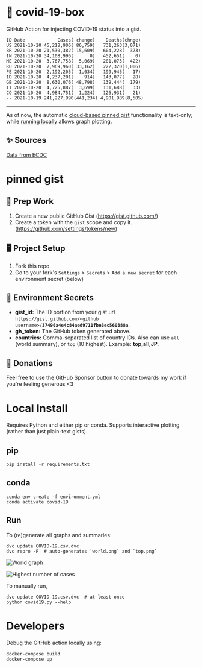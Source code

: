 # 🏥 covid-19-box

GitHub Action for injecting COVID-19 status into a gist.

```
ID Date            Cases( change)    Deaths(chnge)
US 2021-10-20 45,218,906( 86,759)   731,263(3,071)
BR 2021-10-20 21,530,382( 15,609)   604,228(  373)
IN 2021-10-20 34,108,996(      0)   452,651(    0)
ME 2021-10-20  3,767,758(  5,069)   281,075(  422)
RU 2021-10-20  7,969,960( 33,162)   222,320(1,006)
PE 2021-10-20  2,192,205(  1,034)   199,945(   17)
ID 2021-10-20  4,237,201(    914)   143,077(   28)
GB 2021-10-20  8,630,076( 48,798)   139,444(  179)
IT 2021-10-20  4,725,887(  3,699)   131,688(   33)
CO 2021-10-20  4,984,751(  1,224)   126,931(   21)
-- 2021-10-19 241,227,990(441,234) 4,901,989(8,505)
```

---

As of now, the automatic [cloud-based pinned gist](#pinned-gist) functionality is text-only;
while [running locally](#local-install) allows graph plotting.

## ✨ Sources

[Data from ECDC](https://www.ecdc.europa.eu/en/publications-data/download-todays-data-geographic-distribution-covid-19-cases-worldwide)

# pinned gist

## 🎒 Prep Work
1. Create a new public GitHub Gist (https://gist.github.com/)
1. Create a token with the `gist` scope and copy it. (https://github.com/settings/tokens/new)

## 🖥 Project Setup
1. Fork this repo
1. Go to your fork's `Settings` > `Secrets` > `Add a new secret` for each environment secret (below)

## 🤫 Environment Secrets
- **gist_id:** The ID portion from your gist url `https://gist.github.com/<github username>/`**`37496a4e4c84aed9711fbe3ec560888a`**.
- **gh_token:** The GitHub token generated above.
- **countries:** Comma-separated list of country IDs. Also can use `all` (world summary), or `top` (10 highest). Example: **top,all,JP**.

## 💸 Donations

Feel free to use the GitHub Sponsor button to donate towards my work if you're feeling generous <3

# Local Install

Requires Python and either pip or conda. Supports interactive plotting (rather than just plain-text gists).

## pip

```
pip install -r requirements.txt
```

## conda

```
conda env create -f environment.yml
conda activate covid-19
```

## Run

To (re)generate all graphs and summaries:

```
dvc update COVID-19.csv.dvc
dvc repro -P  # auto-generates `world.png` and `top.png`
```

![World graph](world.png)

![Highest number of cases](top.png)

To manually run,

```
dvc update COVID-19.csv.dvc  # at least once
python covid19.py --help
```

# Developers

Debug the GitHub action locally using:

```
docker-compose build
docker-compose up
```
